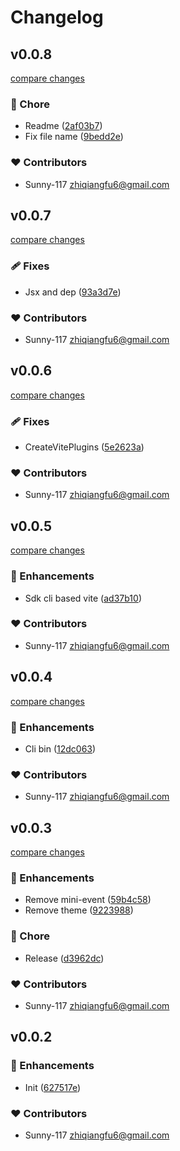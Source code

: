 # Changelog


## v0.0.8

[compare changes](https://github.com/Sunny-117/doc-render-sdk/compare/v0.0.7...v0.0.8)

### 🏡 Chore

- Readme ([2af03b7](https://github.com/Sunny-117/doc-render-sdk/commit/2af03b7))
- Fix file name ([9bedd2e](https://github.com/Sunny-117/doc-render-sdk/commit/9bedd2e))

### ❤️ Contributors

- Sunny-117 <zhiqiangfu6@gmail.com>

## v0.0.7

[compare changes](https://github.com/Sunny-117/doc-render-sdk/compare/v0.0.6...v0.0.7)

### 🩹 Fixes

- Jsx and dep ([93a3d7e](https://github.com/Sunny-117/doc-render-sdk/commit/93a3d7e))

### ❤️ Contributors

- Sunny-117 <zhiqiangfu6@gmail.com>

## v0.0.6

[compare changes](https://github.com/Sunny-117/doc-render-sdk/compare/v0.0.5...v0.0.6)

### 🩹 Fixes

- CreateVitePlugins ([5e2623a](https://github.com/Sunny-117/doc-render-sdk/commit/5e2623a))

### ❤️ Contributors

- Sunny-117 <zhiqiangfu6@gmail.com>

## v0.0.5

[compare changes](https://github.com/Sunny-117/doc-render-sdk/compare/v0.0.4...v0.0.5)

### 🚀 Enhancements

- Sdk cli based vite ([ad37b10](https://github.com/Sunny-117/doc-render-sdk/commit/ad37b10))

### ❤️ Contributors

- Sunny-117 <zhiqiangfu6@gmail.com>

## v0.0.4

[compare changes](https://github.com/Sunny-117/doc-render-sdk/compare/v0.0.3...v0.0.4)

### 🚀 Enhancements

- Cli bin ([12dc063](https://github.com/Sunny-117/doc-render-sdk/commit/12dc063))

### ❤️ Contributors

- Sunny-117 <zhiqiangfu6@gmail.com>

## v0.0.3

[compare changes](https://github.com/Sunny-117/doc-render-sdk/compare/v0.0.2...v0.0.3)

### 🚀 Enhancements

- Remove mini-event ([59b4c58](https://github.com/Sunny-117/doc-render-sdk/commit/59b4c58))
- Remove theme ([9223988](https://github.com/Sunny-117/doc-render-sdk/commit/9223988))

### 🏡 Chore

- Release ([d3962dc](https://github.com/Sunny-117/doc-render-sdk/commit/d3962dc))

### ❤️ Contributors

- Sunny-117 <zhiqiangfu6@gmail.com>

## v0.0.2


### 🚀 Enhancements

- Init ([627517e](https://github.com/Sunny-117/doc-render-sdk/commit/627517e))

### ❤️ Contributors

- Sunny-117 <zhiqiangfu6@gmail.com>

